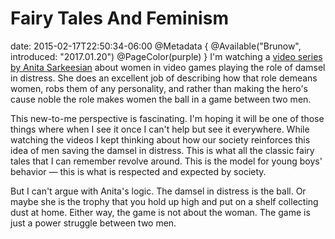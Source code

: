 # Fairy Tales And Feminism
date: 2015-02-17T22:50:34-06:00
@Metadata {
  @Available("Brunow", introduced: "2017.01.20")
  @PageColor(purple)
}
I'm watching a [video series by Anita Sarkeesian](http://youtu.be/X6p5AZp7r_Q) about women in video games playing the role of damsel in distress. She does an excellent job of describing how that role demeans women, robs them of any personality, and rather than making the hero's cause noble the role makes women the ball in a game between two men.

This new-to-me perspective is fascinating. I'm hoping it will be one of those things where when I see it once I can't help but see it everywhere. While watching the videos I kept thinking about how our society reinforces this idea of men saving the damsel in distress. This is what all the classic fairy tales that I can remember revolve around. This is the model for young boys' behavior &mdash; this is what is respected and expected by society.

But I can't argue with Anita's logic. The damsel in distress is the ball. Or maybe she is the trophy that you hold up high and put on a shelf collecting dust at home. Either way, the game is not about the woman. The game is just a power struggle between two men.
